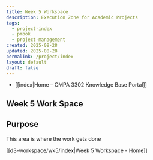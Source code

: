 ```yaml
---
title: Week 5 Workspace
description: Execution Zone for Academic Projects
tags:
  - project-index
  - pmbok
  - project-management
created: 2025-08-28
updated: 2025-08-28
permalink: /project/index
layout: default
draft: false
---
```

- [[index|Home – CMPA 3302 Knowledge Base Portal]]
## Week 5 Work Space
## Purpose
This area is where the work gets done

[[d3-workspace/wk5/index|Week 5 Workspace - Home]]
